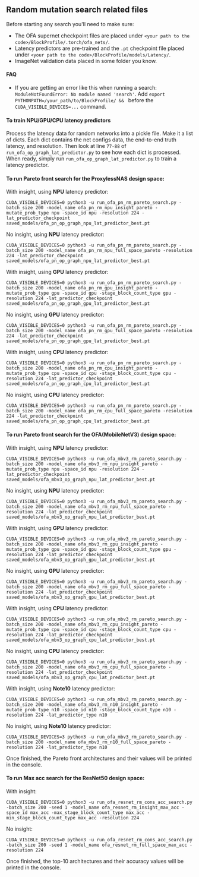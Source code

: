 ## Random mutation search related files

Before starting any search you'll need to make sure:

* The OFA supernet checkpoint files are placed under `<your path to the code>/BlockProfile/.torch/ofa_nets/`.
* Latency predictors are pre-trained and the `.pt` checkpoint file placed under `<your path to the code>/BlockProfile/models/Latency/`.
* ImageNet validation data placed in some folder you know.

#### FAQ
* If you are getting an error like this when running a search: `ModuleNotFoundError: No module named 'search'`. 
Add `export PYTHONPATH=/your_path/to/BlockProfile/ && ` before the `CUDA_VISIBLE_DEVICES=...` command.

#### To train NPU/GPU/CPU latency predictors

Process the latency data for random networks into a pickle file. Make it a list of dicts. 
Each dict contains the net configs data, the end-to-end truth latency, and resolution. 
Then look at line `77-88` of `run_ofa_op_graph_lat_predictor.py` to see how each dict is processed. 
When ready, simply run `run_ofa_op_graph_lat_predictor.py` to train a latency predictor.

#### To run Pareto front search for the ProxylessNAS design space:

With insight, using **NPU** latency predictor:

    CUDA_VISIBLE_DEVICES=0 python3 -u run_ofa_pn_rm_pareto_search.py -batch_size 200 -model_name ofa_pn_rm_npu_insight_pareto -mutate_prob_type npu -space_id npu -resolution 224 -lat_predictor_checkpoint saved_models/ofa_pn_op_graph_npu_lat_predictor_best.pt

No insight, using **NPU** latency predictor:

    CUDA_VISIBLE_DEVICES=0 python3 -u run_ofa_pn_rm_pareto_search.py -batch_size 200 -model_name ofa_pn_rm_npu_full_space_pareto -resolution 224 -lat_predictor_checkpoint saved_models/ofa_pn_op_graph_npu_lat_predictor_best.pt

With insight, using **GPU** latency predictor:

    CUDA_VISIBLE_DEVICES=0 python3 -u run_ofa_pn_rm_pareto_search.py -batch_size 200 -model_name ofa_pn_rm_gpu_insight_pareto -mutate_prob_type gpu -space_id gpu -stage_block_count_type gpu -resolution 224 -lat_predictor_checkpoint saved_models/ofa_pn_op_graph_gpu_lat_predictor_best.pt

No insight, using **GPU** latency predictor:

    CUDA_VISIBLE_DEVICES=0 python3 -u run_ofa_pn_rm_pareto_search.py -batch_size 200 -model_name ofa_pn_rm_gpu_full_space_pareto -resolution 224 -lat_predictor_checkpoint saved_models/ofa_pn_op_graph_gpu_lat_predictor_best.pt

With insight, using **CPU** latency predictor:

    CUDA_VISIBLE_DEVICES=0 python3 -u run_ofa_pn_rm_pareto_search.py -batch_size 200 -model_name ofa_pn_rm_cpu_insight_pareto -mutate_prob_type cpu -space_id cpu -stage_block_count_type cpu -resolution 224 -lat_predictor_checkpoint saved_models/ofa_pn_op_graph_cpu_lat_predictor_best.pt

No insight, using **CPU** latency predictor:

    CUDA_VISIBLE_DEVICES=0 python3 -u run_ofa_pn_rm_pareto_search.py -batch_size 200 -model_name ofa_pn_rm_cpu_full_space_pareto -resolution 224 -lat_predictor_checkpoint saved_models/ofa_pn_op_graph_cpu_lat_predictor_best.pt

#### To run Pareto front search for the OFA(MobileNetV3) design space:

With insight, using **NPU** latency predictor:

    CUDA_VISIBLE_DEVICES=0 python3 -u run_ofa_mbv3_rm_pareto_search.py -batch_size 200 -model_name ofa_mbv3_rm_npu_insight_pareto -mutate_prob_type npu -space_id npu -resolution 224 -lat_predictor_checkpoint saved_models/ofa_mbv3_op_graph_npu_lat_predictor_best.pt

No insight, using **NPU** latency predictor:

    CUDA_VISIBLE_DEVICES=0 python3 -u run_ofa_mbv3_rm_pareto_search.py -batch_size 200 -model_name ofa_mbv3_rm_npu_full_space_pareto -resolution 224 -lat_predictor_checkpoint saved_models/ofa_mbv3_op_graph_npu_lat_predictor_best.pt

With insight, using **GPU** latency predictor:

    CUDA_VISIBLE_DEVICES=0 python3 -u run_ofa_mbv3_rm_pareto_search.py -batch_size 200 -model_name ofa_mbv3_rm_gpu_insight_pareto -mutate_prob_type gpu -space_id gpu -stage_block_count_type gpu -resolution 224 -lat_predictor_checkpoint saved_models/ofa_mbv3_op_graph_gpu_lat_predictor_best.pt

No insight, using **GPU** latency predictor:

    CUDA_VISIBLE_DEVICES=0 python3 -u run_ofa_mbv3_rm_pareto_search.py -batch_size 200 -model_name ofa_mbv3_rm_gpu_full_space_pareto -resolution 224 -lat_predictor_checkpoint saved_models/ofa_mbv3_op_graph_gpu_lat_predictor_best.pt

With insight, using **CPU** latency predictor:

    CUDA_VISIBLE_DEVICES=0 python3 -u run_ofa_mbv3_rm_pareto_search.py -batch_size 200 -model_name ofa_mbv3_rm_cpu_insight_pareto -mutate_prob_type cpu -space_id cpu -stage_block_count_type cpu -resolution 224 -lat_predictor_checkpoint saved_models/ofa_mbv3_op_graph_cpu_lat_predictor_best.pt

No insight, using **CPU** latency predictor:

    CUDA_VISIBLE_DEVICES=0 python3 -u run_ofa_mbv3_rm_pareto_search.py -batch_size 200 -model_name ofa_mbv3_rm_cpu_full_space_pareto -resolution 224 -lat_predictor_checkpoint saved_models/ofa_mbv3_op_graph_cpu_lat_predictor_best.pt

With insight, using **Note10** latency predictor:

    CUDA_VISIBLE_DEVICES=0 python3 -u run_ofa_mbv3_rm_pareto_search.py -batch_size 200 -model_name ofa_mbv3_rm_n10_insight_pareto -mutate_prob_type n10 -space_id n10 -stage_block_count_type n10 -resolution 224 -lat_predictor_type n10

No insight, using **Note10** latency predictor:

    CUDA_VISIBLE_DEVICES=3 python3 -u run_ofa_mbv3_rm_pareto_search.py -batch_size 200 -model_name ofa_mbv3_rm_n10_full_space_pareto -resolution 224 -lat_predictor_type n10

Once finished, the Pareto front architectures and their values will be printed in the console.

#### To run Max acc search for the ResNet50 design space:

With insight:

    CUDA_VISIBLE_DEVICES=0 python3 -u run_ofa_resnet_rm_cons_acc_search.py -batch_size 200 -seed 1 -model_name ofa_resnet_rm_insight_max_acc -space_id max_acc -max_stage_block_count_type max_acc -min_stage_block_count_type max_acc -resolution 224

No insight:

    CUDA_VISIBLE_DEVICES=0 python3 -u run_ofa_resnet_rm_cons_acc_search.py -batch_size 200 -seed 1 -model_name ofa_resnet_rm_full_space_max_acc -resolution 224
    
Once finished, the top-10 architectures and their accuracy values will be printed in the console.

